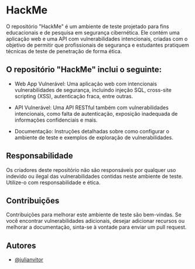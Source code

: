 
# HackMe

O repositório "HackMe" é um ambiente de teste projetado para fins educacionais e de pesquisa em segurança cibernética. Ele contém uma aplicação web e uma API com vulnerabilidades intencionais, criadas com o objetivo de permitir que profissionais de segurança e estudantes pratiquem técnicas de teste de penetração de forma ética.




## O repositório "HackMe" inclui o seguinte:



- Web App Vulnerável: Uma aplicação web com intencionais vulnerabilidades de segurança, incluindo injeção SQL, cross-site scripting (XSS), autenticação fraca, entre outras.

- API Vulnerável: Uma API RESTful também com vulnerabilidades intencionais, como falta de autenticação, exposição inadequada de informações confidenciais e mais.

- Documentação: Instruções detalhadas sobre como configurar o ambiente de teste e exemplos de exploração de vulnerabilidades.


## Responsabilidade

Os criadores deste repositório não são responsáveis por qualquer uso indevido ou ilegal das vulnerabilidades contidas neste ambiente de teste. Utilize-o com responsabilidade e ética.


## Contribuições

Contribuições para melhorar este ambiente de teste são bem-vindas. Se você encontrar vulnerabilidades adicionais, desejar adicionar recursos ou melhorar a documentação, sinta-se à vontade para enviar um pull request.

## Autores

- [@julianvitor](https://github.com/julianvitor)

